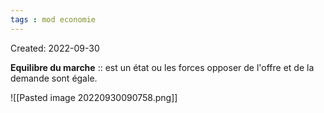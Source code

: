 ```yaml
---
tags : mod economie
---
```

Created: 2022-09-30

**Equilibre du marche** :: est un état ou les forces opposer de l'offre et de la demande sont égale.
<!--SR:!2022-10-24,3,250-->

![[Pasted image 20220930090758.png]]